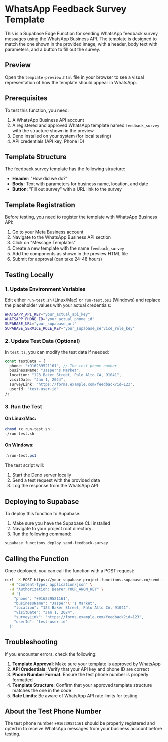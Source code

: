 # WhatsApp Feedback Survey Template

This is a Supabase Edge Function for sending WhatsApp feedback survey messages using the WhatsApp Business API. The template is designed to match the one shown in the provided image, with a header, body text with parameters, and a button to fill out the survey.

## Preview

Open the `template-preview.html` file in your browser to see a visual representation of how the template should appear in WhatsApp.

## Prerequisites

To test this function, you need:

1. A WhatsApp Business API account
2. A registered and approved WhatsApp template named `feedback_survey` with the structure shown in the preview
3. Deno installed on your system (for local testing)
4. API credentials (API key, Phone ID)

## Template Structure

The feedback survey template has the following structure:

- **Header**: "How did we do?"
- **Body**: Text with parameters for business name, location, and date
- **Button**: "Fill out survey" with a URL link to the survey

## Template Registration

Before testing, you need to register the template with WhatsApp Business API:

1. Go to your Meta Business account
2. Navigate to the WhatsApp Business API section
3. Click on "Message Templates"
4. Create a new template with the name `feedback_survey`
5. Add the components as shown in the preview HTML file
6. Submit for approval (can take 24-48 hours)

## Testing Locally

### 1. Update Environment Variables

Edit either `run-test.sh` (Linux/Mac) or `run-test.ps1` (Windows) and replace the placeholder values with your actual credentials:

```bash
WHATSAPP_API_KEY="your_actual_api_key"
WHATSAPP_PHONE_ID="your_actual_phone_id"
SUPABASE_URL="your_supabase_url"
SUPABASE_SERVICE_ROLE_KEY="your_supabase_service_role_key"
```

### 2. Update Test Data (Optional)

In `test.ts`, you can modify the test data if needed:

```typescript
const testData = {
  phone: "+916239521161", // The test phone number
  businessName: "Jasper's Market",
  location: "123 Baker Street, Palo Alto CA, 91041",
  visitDate: "Jan 1, 2024",
  surveyLink: "https://forms.example.com/feedback?id=123",
  userId: "test-user-id"
};
```

### 3. Run the Test

#### On Linux/Mac:
```bash
chmod +x run-test.sh
./run-test.sh
```

#### On Windows:
```powershell
.\run-test.ps1
```

The test script will:
1. Start the Deno server locally
2. Send a test request with the provided data
3. Log the response from the WhatsApp API

## Deploying to Supabase

To deploy this function to Supabase:

1. Make sure you have the Supabase CLI installed
2. Navigate to your project root directory
3. Run the following command:

```bash
supabase functions deploy send-feedback-survey
```

## Calling the Function

Once deployed, you can call the function with a POST request:

```bash
curl -X POST https://your-supabase-project.functions.supabase.co/send-feedback-survey \
  -H "Content-Type: application/json" \
  -H "Authorization: Bearer YOUR_ANON_KEY" \
  -d '{
    "phone": "+916239521161",
    "businessName": "Jasper'\''s Market",
    "location": "123 Baker Street, Palo Alto CA, 91041",
    "visitDate": "Jan 1, 2024",
    "surveyLink": "https://forms.example.com/feedback?id=123",
    "userId": "test-user-id"
  }'
```

## Troubleshooting

If you encounter errors, check the following:

1. **Template Approval**: Make sure your template is approved by WhatsApp
2. **API Credentials**: Verify that your API key and phone ID are correct
3. **Phone Number Format**: Ensure the test phone number is properly formatted
4. **Template Structure**: Confirm that your approved template structure matches the one in the code
5. **Rate Limits**: Be aware of WhatsApp API rate limits for testing

## About the Test Phone Number

The test phone number `+916239521161` should be properly registered and opted in to receive WhatsApp messages from your business account before testing. 